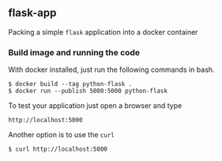 ## flask-app

Packing a simple `flask` application into a docker container

### Build image and running the code

With docker installed, just run the following commands in bash.

    $ docker build --tag python-flask .
    $ docker run --publish 5000:5000 python-flask

To test your application just open a browser and type

    http://localhost:5000

Another option is to use the `curl`

    $ curl http://localhost:5000